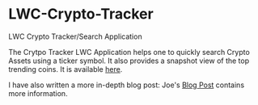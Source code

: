 # LWC-Crypto-Tracker
LWC Crypto Tracker/Search Application

The Crytpo Tracker LWC Application helps one to quickly search Crypto Assets using a ticker symbol. It also provides a snapshot view of the top trending coins. It is available <a href="https://crypto-tracker-demo-developer-edition.um8.force.com/CryptoTrackerVFPage" target="_blank">here</a>.

I have also written a more in-depth blog post:
Joe's <a href="https://josephspratt.github.io/assets/pages/cryptoTrackerBlog.html" target="_blank">Blog Post</a> contains more information.
